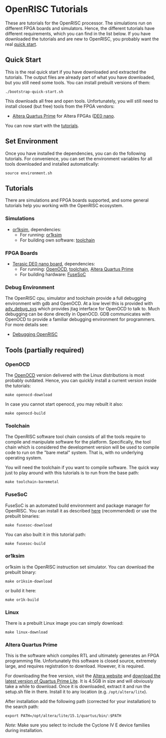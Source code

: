 # OpenRISC Tutorials

These are tutorials for the OpenRISC processor. The simulations run on
different FPGA boards and simulators. Hence, the different tutorials
have different requirements, which you can find in the list below. If
you have downloaded the tutorials and are new to OpenRISC, you
probably want the real [quick start](#quick-start).

## Quick Start

This is the real quick start if you have downloaded and extracted the
tutorials. The output files are already part of what you have
downloaded, but you still need some tools. You can install prebuilt
versions of them:

    ./bootstrap-quick-start.sh

This downloads all free and open tools. Unfortunately, you will still
need to install closed (but free) tools from the FPGA vendors:

* [Altera Quartus Prime](#altera-quartus-prime) for Altera FPGAs
  ([DE0 nano](de0_nano/README.md).

You can now start with the [tutorials](#tutorials).

## Set Environment

Once you have installed the dependencies, you can do the following
tutorials. For convenience, you can set the environment variables for
all tools downloaded and installed automatically:

    source environment.sh

## Tutorials

There are simulations and FPGA boards supported, and some general
tutorials help you working with the OpenRISC ecosystem.

### Simulations

* [or1ksim](or1ksim/README.md), dependencies:
  * For running: [or1ksim](#or1ksim)
  * For building own software: [toolchain](#toolchain)

### FPGA Boards

* [Terasic DE0 nano board](de0_nano/README.md), dependencies:
  * For running: [OpenOCD](#openocd), [toolchain](#toolchain),
    [Altera Quartus Prime](#altera-quartus-prime)
  * For building hardware: [FuseSoC](#fusesoc)

### Debug Environment

The OpenRISC cpu, simulator and toolchain provide a full debugging
environment with gdb and OpenOCD.  At a low level this is provided with
[adv_debug_sys](https://github.com/olofk/adv_debug_sys) which provides
jtag interface for OpenOCD to talk to.  Much debugging can be done
directly in OpenOCD.  GDB communicates with OpenOCD to provide a familiar
debugging environment for programmers.  For more details see:

 * [Debugging OpenRISC](docs/Debugging.md)

## Tools (partially required)

### OpenOCD

The [OpenOCD](http://www.openocd.org) version delivered with the Linux
distributions is most probably outdated. Hence, you can quickly
install a current version inside the tutorials:

	make openocd-download

In case you cannot start openocd, you may rebuilt it also:

    make openocd-build

### Toolchain

The OpenRISC software tool chain consists of all the tools require to
compile and manipulate software for the platform. Specifically, the
tool chain which is considered the development version will be used to
compile code to run on the "bare metal" system. That is, with no
underlying operating system.

You will need the toolchain if you want to compile software. The quick
way just to play around with this tutorials is to run from the base
path:

	make toolchain-baremetal

### FuseSoC

FuseSoC is an automated build environment and package manager for
OpenRISC. You can install it as described
[here](https://github.com/olofk/fusesoc) (recommended) or use the
prebuilt binaries:

	make fusesoc-download

You can also built it in this tutorial path:

    make fusesoc-build

### or1ksim

or1ksim is the OpenRISC instruction set simulator. You can download
the prebuilt binary:

    make or1ksim-download

or build it here:

    make or1k-build

### Linux

There is a prebuilt Linux image you can simply download:

    make linux-download

### Altera Quartus Prime

This is the software which compiles RTL and ultimately generates an
FPGA programming file. Unfortunately this software is closed source,
extremely large, and requires registration to download. However, it is
required.

For downloading the free version, visit the
[Altera website](http://dl.altera.com/?edition=lite) and
[download the latest version of Quartus Prime Lite](http://download.altera.com/akdlm/software/acdsinst/15.1/185/ib_tar/Quartus-lite-15.1.0.185-linux.tar). It
is 4.5GB in size and will obviously take a while to download. Once it
is downloaded, extract it and run the setup.sh file in there. Install
it to any location (e.g. `/opt/altera/lite`).

After installation add the following path (corrected for your
installation) to the search path:

	export PATH=/opt/altera/lite/15.1/quartus/bin/:$PATH

*Note:* Make sure you select to include the Cyclone IV E device
 families during installation.
